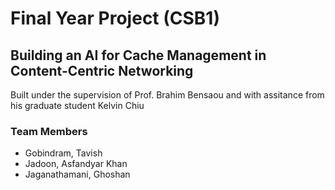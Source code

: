 # Final Year Project (CSB1)

## Building an AI for Cache Management in Content-Centric Networking


Built under the supervision of Prof. Brahim Bensaou and with assitance from his graduate student Kelvin Chiu

### Team Members

- Gobindram, Tavish
- Jadoon, Asfandyar Khan
- Jaganathamani, Ghoshan